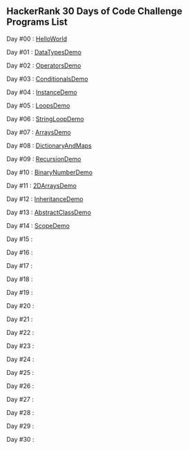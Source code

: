 HackerRank 30 Days of Code Challenge Programs List
--------------------------------------------------
Day #00 : <a href="HelloWorld.java">HelloWorld</a>

Day #01 : <a href="DataTypesDemo.java.java">DataTypesDemo</a>

Day #02 : <a href="OperatorsDemo.java">OperatorsDemo</a>

Day #03 : <a href="ConditionalsDemo.java">ConditionalsDemo</a>

Day #04 : <a href="InstanceDemo.java">InstanceDemo</a>

Day #05 : <a href="LoopsDemo.java">LoopsDemo</a>

Day #06 : <a href="StringLoopDemo.java">StringLoopDemo</a>

Day #07 : <a href="ArraysDemo.java">ArraysDemo</a>

Day #08 : <a href="DictionaryAndMaps.java">DictionaryAndMaps</a>

Day #09 : <a href="RecursionDemo.java">RecursionDemo</a>

Day #10 : <a href="BinaryNumberDemo.java">BinaryNumberDemo</a>

Day #11 : <a href="2DArraysDemo.java">2DArraysDemo</a>

Day #12 : <a href="InheritanceDemo.java">InheritanceDemo</a>

Day #13 : <a href="AbstractClassDemo.java">AbstractClassDemo</a>

Day #14 : <a href="ScopeDemo.java">ScopeDemo</a>

Day #15 : 

Day #16 : 

Day #17 : 

Day #18 : 

Day #19 : 

Day #20 :

Day #21 : 

Day #22 : 

Day #23 : 

Day #24 : 

Day #25 : 

Day #26 : 

Day #27 : 

Day #28 : 

Day #29 : 

Day #30 : 

